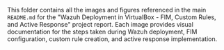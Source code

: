 This folder contains all the images and figures referenced in the main `README.md` for the "Wazuh Deployment in VirtualBox - FIM, Custom Rules, and Active Response" project report. Each image provides visual documentation for the steps taken during Wazuh deployment, FIM configuration, custom rule creation, and active response implementation.
